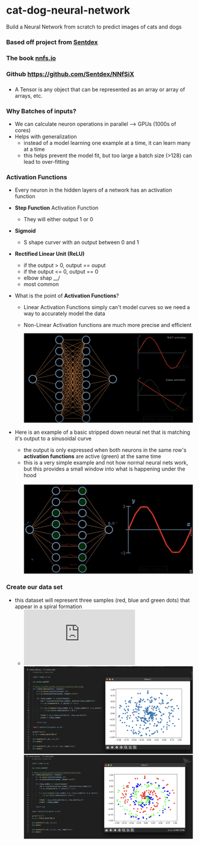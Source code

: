 # cat-dog-neural-network

Build a Neural Network from scratch to predict images of cats and dogs

### Based off project from [Sentdex](https://www.youtube.com/watch?v=Wo5dMEP_BbI&list=PLQVvvaa0QuDcjD5BAw2DxE6OF2tius3V3)

### The book [nnfs.io](https://nnfs.io/)

### Github https://github.com/Sentdex/NNfSiX

###

- A Tensor is any object that can be represented as an array or array of arrays, etc.

### Why Batches of inputs?

- We can calculate neuron operations in parallel --> GPUs (1000s of cores)
- Helps with generalization
  - instead of a model learning one example at a time, it can learn many at a time
  - this helps prevent the model fit, but too large a batch size (>128) can lead to over-fitting

### Activation Functions

- Every neuron in the hidden layers of a network has an activation function
- **Step Function** Activation Function
  - They will either output 1 or 0
- **Sigmoid**
  - S shape curver with an output between 0 and 1
- **Rectified Linear Unit (ReLU)**

  - if the output > 0, output == ouput
  - if the output <= 0, output == 0
  - elbow shap \_\_/
  - most common

- What is the point of **Activation Functions**?

  - Linear Activation Functions simply can't model curves
    so we need a way to accurately model the data
  - Non-Linear Activation functions are much more precise and efficient
    <br>

    ![linear-activation-function](https://github.com/kawgh1/cat-dog-neural-network/blob/main/images/linear%20activation%20function.png)

- Here is an example of a basic stripped down neural net that is matching it's output
  to a sinusoidal curve
  - the output is only expressed when both neurons in the same row's **activation functions** are active (green)
    at the same time
  - this is a very simple example and not how normal neural nets work, but this provides
    a small window into what is happening under the hood
    <br>
    <br>
    ![neural-net](https://raw.githubusercontent.com/kawgh1/cat-dog-neural-network/main/images/basic%20neural%20net.gif)

### Create our data set

- this dataset will represent three samples (red, blue and green dots) that appear in a spiral formation
  - ![here](https://github.com/kawgh1/cat-dog-neural-network/blob/main/create_data.py)
    ![dataset1](https://raw.githubusercontent.com/kawgh1/cat-dog-neural-network/main/images/dataset1.png)
    ![dataset1-rgb](https://raw.githubusercontent.com/kawgh1/cat-dog-neural-network/main/images/dataset1%20rgb.png)
